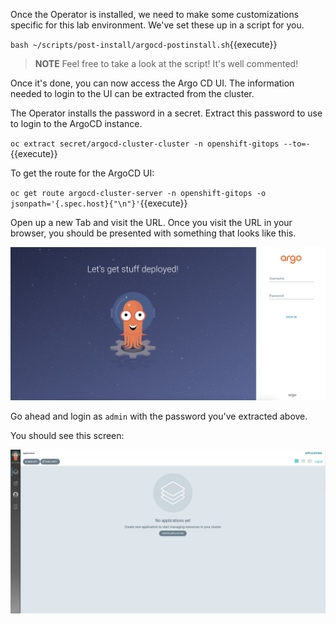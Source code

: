 Once the Operator is installed, we need to make some customizations
specific for this lab environment. We've set these up in a script
for you.

`bash ~/scripts/post-install/argocd-postinstall.sh`{{execute}}

> **NOTE** Feel free to take a look at the script! It's well commented!

Once it's done, you can now access the Argo CD UI. The information
needed to login to the UI can be extracted from the cluster.

The Operator installs the password in a secret. Extract this password to use to login to the ArgoCD instance.

`oc extract secret/argocd-cluster-cluster -n openshift-gitops --to=-`{{execute}}

To get the route for the ArgoCD UI:

`oc get route argocd-cluster-server -n openshift-gitops -o jsonpath='{.spec.host}{"\n"}'`{{execute}}

Open up a new Tab and visit the URL. Once you visit the URL in your browser, you should be presented with something that looks like this.


![ArgoCD Login](../../assets/gitops/argocd-login.png)


Go ahead and login as `admin` with the password you've extracted above.

You should see this screen:

![ArgoCD](../../assets/gitops/argocd.png)

